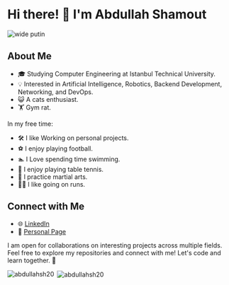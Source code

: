 # Hi there! 👋 I'm Abdullah Shamout

![wide putin](https://github.com/AbdullahSh20/AbdullahSh20/assets/117589058/056f0c6d-6027-4a5c-81e3-bec34f5b9318)


## About Me

- 🎓 Studying Computer Engineering at Istanbul Technical University.
- 💡 Interested in Artificial Intelligence, Robotics, Backend Development, Networking, and DevOps.
- 😺 A cats enthusiast.
- 🏋️ Gym rat.

In my free time:

- 🛠️ I like Working on personal projects.
- ⚽️ I enjoy playing football.
- 🏊 I Love spending time swimming.
- 🏓 I enjoy playing table tennis.
- 🥋 I practice martial arts.
- 🏃‍♂️ I like going on runs.
## Connect with Me

- 🌐 [LinkedIn](https://www.linkedin.com/in/abdullah-shamout/)
- 🔗 [Personal Page](https://abdullahsh20.github.io/)

I am open for collaborations on interesting projects across multiple fields. Feel free to explore my repositories and connect with me! Let's code and learn together. 🚀
<p><img align="left" src="https://github-readme-stats.vercel.app/api/top-langs?username=abdullahsh20&show_icons=true&theme=tokyonight&locale=en&layout=compact" alt="abdullahsh20" /></p>

<p>&nbsp;<img align="center" src="https://github-readme-stats.vercel.app/api?username=abdullahsh20&show_icons=true&theme=tokyonight&locale=en" alt="abdullahsh20" /></p>

